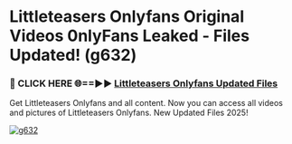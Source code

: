 # Littleteasers Onlyfans Original Videos 0nlyFans Leaked - Files Updated! (g632)

<h3>🔴 CLICK HERE 🌐==►► <a href="https://tinyurl.com/2m67pmp6" rel="nofollow">Littleteasers Onlyfans Updated Files</a></h3>

Get Littleteasers Onlyfans and all content. Now you can access all videos and pictures of Littleteasers Onlyfans. New Updated Files 2025!

[![g632](https://i.imgur.com/H4QAA4z.gif)](https://tinyurl.com/2m67pmp6)